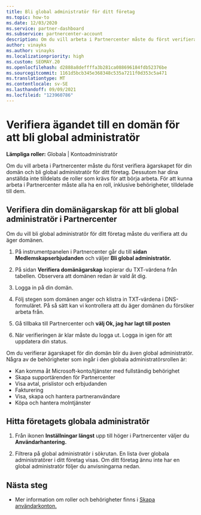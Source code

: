 ```yaml
---
title: Bli global administratör för ditt företag
ms.topic: how-to
ms.date: 12/03/2020
ms.service: partner-dashboard
ms.subservice: partnercenter-account
description: Om du vill arbeta i Partnercenter måste du först verifiera ägarskapet för din domän. Lär dig hur du gör detta och hur du blir en global administratör som kan lägga till användare.
author: vinayks
ms.author: vinayks
ms.localizationpriority: high
ms.custom: SEOMAY.20
ms.openlocfilehash: d2888a8deffffa3b281ca088696184fdb52376be
ms.sourcegitcommit: 1161d5bcb345e368348c535a7211f0d353c5a471
ms.translationtype: MT
ms.contentlocale: sv-SE
ms.lasthandoff: 09/09/2021
ms.locfileid: "123960786"
---
```

# <a name="verify-your-domain-ownership-to-become-global-admin"></a>Verifiera ägandet till en domän för att bli global administratör 


**Lämpliga roller:** Globala | Kontoadministratör

Om du vill arbeta i Partnercenter måste du först verifiera ägarskapet för din domän och bli global administratör för ditt företag. Dessutom har dina anställda inte tilldelats de roller som krävs för att börja arbeta.  För att kunna arbeta i Partnercenter måste alla ha en roll, inklusive behörigheter, tilldelade till dem.  

## <a name="verify-your-domain-ownership-to-become-a-global-admin-in-partner-center"></a>Verifiera din domänägarskap för att bli global administratör i Partnercenter

Om du vill bli global administratör för ditt företag måste du verifiera att du äger domänen.

1. På instrumentpanelen i Partnercenter går du till **sidan Medlemskapserbjudanden** och väljer **Bli global administratör.** 

2. På sidan **Verifiera domänägarskap** kopierar du TXT-värdena från tabellen. Observera att domänen redan är vald åt dig.

3. Logga in på din domän. 

4. Följ stegen som domänen anger och klistra in TXT-värdena i DNS-formuläret.  På så sätt kan vi kontrollera att du äger domänen du försöker arbeta från.

5. Gå tillbaka till Partnercenter och **välj Ok, jag har lagt till posten**

6. När verifieringen är klar måste du logga ut. Logga in igen för att uppdatera din status. 

Om du verifierar ägarskapet för din domän blir du även global administratör. Några av de behörigheter som ingår i den globala administratörsrollen är:

- Kan komma åt Microsoft-konto/tjänster med fullständig behörighet 
- Skapa supportärenden för Partnercenter
- Visa avtal, prislistor och erbjudanden
- Fakturering
- Visa, skapa och hantera partneranvändare
- Köpa och hantera molntjänster

## <a name="find-the-companys-global-admin"></a>Hitta företagets globala administratör

1. Från ikonen **Inställningar längst** upp till höger i Partnercenter väljer du **Användarhantering.**

1. Filtrera på global administratör i sökrutan. En lista över globala administratörer i ditt företag visas. Om ditt företag ännu inte har en global administratör följer du anvisningarna nedan.

## <a name="next-steps"></a>Nästa steg

- Mer information om roller och behörigheter finns i [Skapa användarkonton.](create-user-accounts-and-set-permissions.md) 